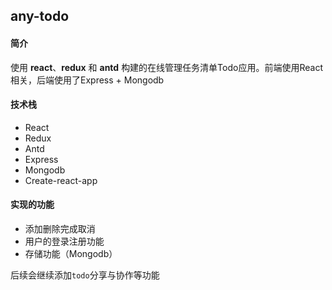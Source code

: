 ## any-todo

#### 简介
使用 <b>react</b>、<b>redux</b> 和 <b>antd</b> 构建的在线管理任务清单Todo应用。前端使用React相关，后端使用了Express + Mongodb

#### 技术栈
* React
* Redux
* Antd
* Express
* Mongodb
* Create-react-app

#### 实现的功能
* 添加删除完成取消
* 用户的登录注册功能
* 存储功能（Mongodb）

后续会继续添加`todo`分享与协作等功能
